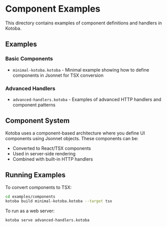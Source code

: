 # Component Examples

This directory contains examples of component definitions and handlers in Kotoba.

## Examples

### Basic Components
- `minimal-kotoba.kotoba` - Minimal example showing how to define components in Jsonnet for TSX conversion

### Advanced Handlers
- `advanced-handlers.kotoba` - Examples of advanced HTTP handlers and component patterns

## Component System

Kotoba uses a component-based architecture where you define UI components using Jsonnet objects. These components can be:

- Converted to React/TSX components
- Used in server-side rendering
- Combined with built-in HTTP handlers

## Running Examples

To convert components to TSX:

```bash
cd examples/components
kotoba build minimal-kotoba.kotoba --target tsx
```

To run as a web server:

```bash
kotoba serve advanced-handlers.kotoba
```
